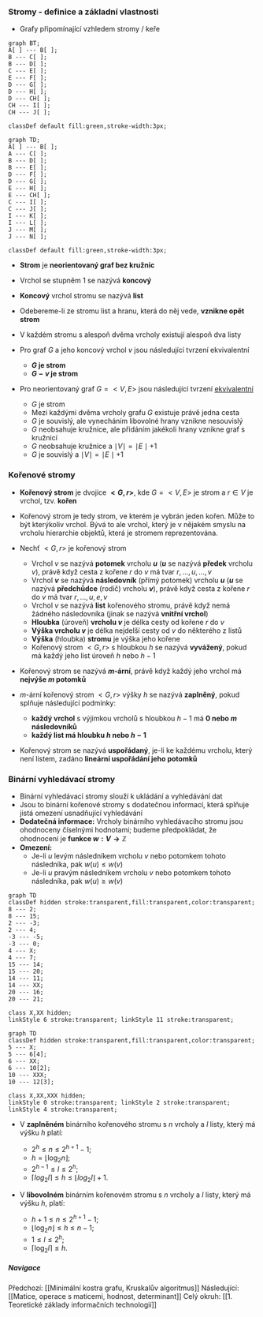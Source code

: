 ### Stromy - definice a základní vlastnosti
- Grafy připomínající vzhledem stromy / keře
```mermaid
graph BT;
A[ ] --- B[ ];
B --- C[ ];
B --- D[ ];
C --- E[ ];
E --- F[ ];
D --- G[ ];
D --- H[ ];
D --- CH[ ];
CH --- I[ ];
CH --- J[ ];

classDef default fill:green,stroke-width:3px;
```
```mermaid
graph TD;
A[ ] --- B[ ];
A --- C[ ];
B --- D[ ];
B --- E[ ];
D --- F[ ];
D --- G[ ];
E --- H[ ];
E --- CH[ ];
C --- I[ ];
C --- J[ ];
I --- K[ ];
I --- L[ ];
J --- M[ ];
J --- N[ ];

classDef default fill:green,stroke-width:3px;
```

- **Strom** je **neorientovaný graf bez kružnic**
- Vrchol se stupněm $1$ se nazývá **koncový**
- **Koncový** vrchol stromu se nazývá **list**

- Odebereme-li ze stromu list a hranu, která do něj vede, **vznikne opět strom**
- V každém stromu s alespoň dvěma vrcholy existují alespoň dva listy

- Pro graf $G$ a jeho koncový vrchol $v$ jsou následující tvrzení ekvivalentní
	- **$G$ je strom**
	- **$G - v$ je strom**

- Pro neorientovaný graf $G = <V,E>$ jsou následující tvrzení <u>ekvivalentní</u>
	- $G$ je strom
	- Mezi každými dvěma vrcholy grafu $G$ existuje právě jedna cesta
	- $G$ je souvislý, ale vynecháním libovolné hrany vznikne nesouvislý
	- $G$ neobsahuje kružnice, ale přidáním jakékoli hrany vznikne graf s kružnicí
	- $G$ neobsahuje kružnice a $\mid V \mid = \mid E \mid + 1$
	- $G$ je souvislý a $\mid V \mid = \mid E \mid + 1$

### Kořenové stromy
- **Kořenový strom** je dvojice **$<G, r>$**, kde $G = <V,E>$ je strom a $r \in V$ je vrchol, tzv. **kořen**

- Kořenový strom je tedy strom, ve kterém je vybrán jeden kořen. Může to být kterýkoliv vrchol. Bývá to ale vrchol, který je v nějakém smyslu na vrcholu hierarchie objektů, která je stromem reprezentována.

- Nechť $<G, r>$ je kořenový strom
	- Vrchol $v$ se nazývá **potomek** vrcholu **$u$** (**$u$** se nazývá **předek** vrcholu $v$), právě když cesta z kořene $r$ do $v$ má tvar $r, ..., u, ..., v$
	- Vrchol **$v$** se nazývá **následovník** (přímý potomek) vrcholu **$u$** (**$u$** se nazývá **předchůdce** (rodič) vrcholu **$v$**), právě když cesta z kořene $r$ do $v$ má tvar $r, ..., u, e, v$
	- Vrchol $v$ se nazývá **list** kořenového stromu, právě když nemá žádného následovníka (jinak se nazývá **vnitřní vrchol**)
	- **Hloubka** (úroveň) **vrcholu $v$** je délka cesty od kořene $r$ do $v$
	- **Výška vrcholu $v$** je délka nejdelší cesty od $v$ do některého z listů
	- **Výška** (hloubka) **stromu** je výška jeho kořene
	- Kořenový strom $<G, r>$ s hloubkou $h$ se nazývá **vyvážený**, pokud má každý jeho list úroveň $h$ nebo $h-1$

- Kořenový strom se nazývá **$m$-ární**, právě když každý jeho vrchol má **nejvýše $m$ potomků** 
- $m$-ární kořenový strom $<G, r>$ výšky $h$ se nazývá **zaplněný**, pokud splňuje následující podmínky:
	- **každý vrchol** s výjimkou vrcholů s hloubkou $h-1$ má **$0$ nebo $m$ následovníků**
	- **každý list má hloubku $h$ nebo $h-1$**

- Kořenový strom se nazývá **uspořádaný**, je-li ke každému vrcholu, který není listem, zadáno **lineární uspořádání jeho potomků**

### Binární vyhledávací stromy
- Binární vyhledávací stromy slouží k ukládání a vyhledávání dat
- Jsou to binární kořenové stromy s dodatečnou informací, která splňuje jistá omezení usnadňující vyhledávání
- **Dodatečná informace:** Vrcholy binárního vyhledávacího stromu jsou ohodnoceny číselnými hodnotami; budeme předpokládat, že ohodnocení je **funkce $w: V \rightarrow \mathbb{Z}$**
- **Omezení:**
	- Je-li $u$ levým následníkem vrcholu $v$ nebo potomkem tohoto následníka, pak $w(u) \leq w(v)$
	- Je-li $u$ pravým následníkem vrcholu $v$ nebo potomkem tohoto následníka, pak $w(u) \geq w(v)$
```mermaid
graph TD
classDef hidden stroke:transparent,fill:transparent,color:transparent;
8 --- 2;
8 --- 15;
2 --- -3;
2 --- 4;
-3 --- -5;
-3 --- 0;
4 --- X;
4 --- 7;
15 --- 14;
15 --- 20;
14 --- 11;
14 --- XX;
20 --- 16;
20 --- 21;

class X,XX hidden;
linkStyle 6 stroke:transparent; linkStyle 11 stroke:transparent;
```

```mermaid
graph TD
classDef hidden stroke:transparent,fill:transparent,color:transparent;
5 --- X;
5 --- 6[4];
6 --- XX;
6 --- 10[2];
10 --- XXX;
10 --- 12[3];

class X,XX,XXX hidden;
linkStyle 0 stroke:transparent; linkStyle 2 stroke:transparent;
linkStyle 4 stroke:transparent;
```
- V **zaplněném** binárního kořenového stromu s $n$ vrcholy a $l$ listy, který má výšku $h$ platí:
	- $2^{h} \leq n \leq 2^{h+1} - 1;$
	- $h = \lfloor \log_{2}n \rfloor ;$
	- $2^{h-1} \leq l \leq 2^{h};$
	- $\lceil log_{2}l \rceil \leq h \leq \lfloor log_{2}l \rfloor + 1.$

- V **libovolném** binárním kořenovém stromu s $n$ vrcholy a $l$ listy, který má výšku $h$, platí:
	- $h+1 \leq n \leq 2^{h+1}-1;$
	- $\lfloor \log_{2}n \rfloor \leq h \leq n-1;$
	- $1 \leq l \leq 2^{h};$
	- $\lceil \log_{2}l \rceil \leq h.$

##### Navigace
Předchozí:  [[Minimální kostra grafu, Kruskalův algoritmus]]
Následující: [[Matice, operace s maticemi, hodnost, determinant]]
Celý okruh: [[1. Teoretické základy informačních technologií]]